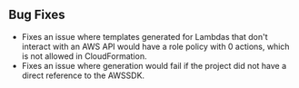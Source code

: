 ## Bug Fixes

- Fixes an issue where templates generated for Lambdas that don't interact with an AWS API would have a role policy with 0 actions, which is not allowed in CloudFormation.
- Fixes an issue where generation would fail if the project did not have a direct reference to the AWSSDK.
